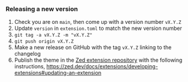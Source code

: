 ### Releasing a new version

 1. Check you are on `main`, then come up with a version number `vX.Y.Z`
 1. Update `version` in `extension.toml` to match the new version number
 1. `git tag -a vX.Y.Z -m "vX.Y.Z"`
 1. `git push origin vX.Y.Z`
 1. Make a new release on GitHub with the tag `vX.Y.Z` linking to the changelog
 1. Publish the theme in the [Zed extension repository](https://zed.dev/extensions) with
    the following instructions,
    https://zed.dev/docs/extensions/developing-extensions#updating-an-extension

